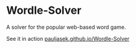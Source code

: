 # Wordle-Solver
A solver for the popular web-based word game. 

See it in action [pauljasek.github.io/Wordle-Solver](https://pauljasek.github.io/Wordle-Solver)
